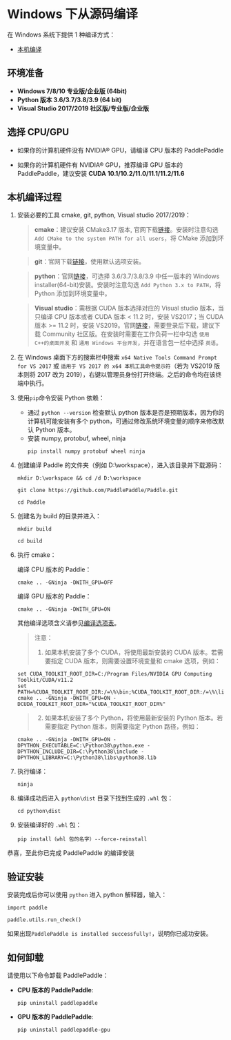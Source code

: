 # **Windows 下从源码编译**

在 Windows 系统下提供 1 种编译方式：

* [本机编译](#compile_from_host)

## 环境准备

* **Windows 7/8/10 专业版/企业版 (64bit)**
* **Python 版本 3.6/3.7/3.8/3.9 (64 bit)**
* **Visual Studio 2017/2019 社区版/专业版/企业版**

## 选择 CPU/GPU

* 如果你的计算机硬件没有 NVIDIA® GPU，请编译 CPU 版本的 PaddlePaddle

* 如果你的计算机硬件有 NVIDIA® GPU，推荐编译 GPU 版本的 PaddlePaddle，建议安装 **CUDA 10.1/10.2/11.0/11.1/11.2/11.6**

## 本机编译过程

1. 安装必要的工具 cmake, git, python, Visual studio 2017/2019：

    > **cmake**：建议安装 CMake3.17 版本, 官网下载[链接](https://cmake.org/files/v3.17/cmake-3.17.0-win64-x64.msi)。安装时注意勾选 `Add CMake to the system PATH for all users`，将 CMake 添加到环境变量中。

    > **git**：官网下载[链接](https://github.com/git-for-windows/git/releases/download/v2.35.1.windows.2/Git-2.35.1.2-64-bit.exe)，使用默认选项安装。

    > **python**：官网[链接](https://www.python.org/downloads/windows/)，可选择 3.6/3.7/3.8/3.9 中任一版本的 Windows installer(64-bit)安装。安装时注意勾选 `Add Python 3.x to PATH`，将 Python 添加到环境变量中。

    > **Visual studio**：需根据 CUDA 版本选择对应的 Visual studio 版本，当只编译 CPU 版本或者 CUDA 版本 < 11.2 时，安装 VS2017；当 CUDA 版本 >= 11.2 时，安装 VS2019。官网[链接](https://visualstudio.microsoft.com/zh-hans/vs/older-downloads/)，需要登录后下载，建议下载 Community 社区版。在安装时需要在工作负荷一栏中勾选 `使用 C++的桌面开发` 和 `通用 Windows 平台开发`，并在语言包一栏中选择 `英语`。

2. 在 Windows 桌面下方的搜索栏中搜索 `x64 Native Tools Command Prompt for VS 2017` 或 `适用于 VS 2017 的 x64 本机工具命令提示符`（若为 VS2019 版本则将 2017 改为 2019），右键以管理员身份打开终端。之后的命令均在该终端中执行。

3. 使用`pip`命令安装 Python 依赖：
    * 通过 `python --version` 检查默认 python 版本是否是预期版本，因为你的计算机可能安装有多个 python，可通过修改系统环境变量的顺序来修改默认 Python 版本。
    * 安装 numpy, protobuf, wheel, ninja
        ```
        pip install numpy protobuf wheel ninja
        ```

4. 创建编译 Paddle 的文件夹（例如 D:\workspace），进入该目录并下载源码：

    ```
    mkdir D:\workspace && cd /d D:\workspace

    git clone https://github.com/PaddlePaddle/Paddle.git

    cd Paddle
    ```

5. 创建名为 build 的目录并进入：

    ```
    mkdir build

    cd build
    ```

6. 执行 cmake：

    编译 CPU 版本的 Paddle：

    ```
    cmake .. -GNinja -DWITH_GPU=OFF
    ```

    编译 GPU 版本的 Paddle：

    ```
    cmake .. -GNinja -DWITH_GPU=ON
    ```

    其他编译选项含义请参见[编译选项表](https://www.paddlepaddle.org.cn/documentation/docs/zh/develop/install/Tables.html#Compile)。

    > 注意：
    > 1. 如果本机安装了多个 CUDA，将使用最新安装的 CUDA 版本。若需要指定 CUDA 版本，则需要设置环境变量和 cmake 选项，例如：
    ```
    set CUDA_TOOLKIT_ROOT_DIR=C:/Program Files/NVIDIA GPU Computing Toolkit/CUDA/v11.2
    set PATH=%CUDA_TOOLKIT_ROOT_DIR:/=\%\bin;%CUDA_TOOLKIT_ROOT_DIR:/=\%\libnvvp;%PATH%
    cmake .. -GNinja -DWITH_GPU=ON -DCUDA_TOOLKIT_ROOT_DIR="%CUDA_TOOLKIT_ROOT_DIR%"
    ```
    > 2. 如果本机安装了多个 Python，将使用最新安装的 Python 版本。若需要指定 Python 版本，则需要指定 Python 路径，例如：
    ```
    cmake .. -GNinja -DWITH_GPU=ON -DPYTHON_EXECUTABLE=C:\Python38\python.exe -DPYTHON_INCLUDE_DIR=C:\Python38\include -DPYTHON_LIBRARY=C:\Python38\libs\python38.lib
    ```

7. 执行编译：

    ```
    ninja
    ```

8. 编译成功后进入 `python\dist` 目录下找到生成的 `.whl` 包：

    ```
    cd python\dist
    ```

9. 安装编译好的 `.whl` 包：

    ```
    pip install（whl 包的名字）--force-reinstall
    ```

恭喜，至此你已完成 PaddlePaddle 的编译安装


## **验证安装**

安装完成后你可以使用 `python` 进入 python 解释器，输入：

```
import paddle
```

```
paddle.utils.run_check()
```

如果出现`PaddlePaddle is installed successfully!`，说明你已成功安装。

## **如何卸载**
请使用以下命令卸载 PaddlePaddle：

* **CPU 版本的 PaddlePaddle**:
    ```
    pip uninstall paddlepaddle
    ```

* **GPU 版本的 PaddlePaddle**:
    ```
    pip uninstall paddlepaddle-gpu
    ```
